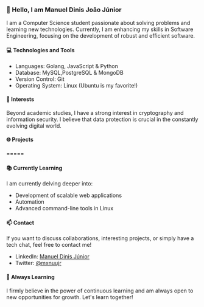 ### 👋 Hello, I am Manuel Dinis João Júnior

I am a Computer Science student passionate about solving problems and learning new technologies. Currently, I am enhancing my skills in Software Engineering, focusing on the development of robust and efficient software.

#### 💻 Technologies and Tools

- Languages: Golang, JavaScript & Python
- Database: MySQL,PostgreSQL & MongoDB
- Version Control: Git
- Operating System: Linux (Ubuntu is my favorite!)

#### 🚀 Interests

Beyond academic studies, I have a strong interest in cryptography and information security. I believe that data protection is crucial in the constantly evolving digital world.

#### 🌐 Projects

=====

#### 📚 Currently Learning

I am currently delving deeper into:

- Development of scalable web applications
- Automation
- Advanced command-line tools in Linux

#### 📫 Contact

If you want to discuss collaborations, interesting projects, or simply have a tech chat, feel free to contact me!

- LinkedIn: [Manuel Dinis Júnior](https://www.linkedin.com/in/manuel-dinis-432853286?utm_source=share&utm_campaign=share_via&utm_content=profile&utm_medium=android_app)
- Twitter: [@mxnuujr](https://x.com/mxnuujr?t=jjO10FK2UHaiEhp5OFQncQ&s=09)

#### 🌱 Always Learning

I firmly believe in the power of continuous learning and am always open to new opportunities for growth. Let's learn together!
